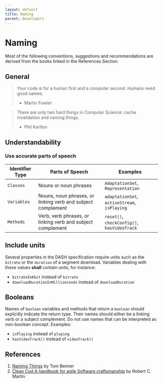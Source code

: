 ```yaml
---
layout: default
title: Naming
parent: Developers
---
```


# Naming

Most of the following conventions, suggestions and recommendations are derived from the books linked in the References
Section.

## General

> Your code is for a human first and a computer second. Humans need good names.
> - Martin Fowler

> There are only two hard things in Computer Science: cache invalidation and naming things.
> - Phil Karlton

## Understandability

### Use accurate parts of speech

| Identifier Type | Parts of Speech                                             | Examples                                     |
 |-----------------|-------------------------------------------------------------|----------------------------------------------|
| `Classes`       | Nouns or noun phrases                                       | `AdaptationSet`, `Representation`            |
| `Variables`     | Nouns, noun phrases, or linking verb and subject complement | `adaptationSet`, `activeStream`, `isPlaying` |
| `Methods`       | Verb, verb phrases, or linking verb and subject complement  | `reset()`, `checkConfig()`, `hasVideoTrack`  |

## Include units

Several properties in the DASH specification require units such as the `bitrate` or the `duration` of a segment
download.
Variables dealing with these values **shall** contain units, for instance:

* `bitrateInKbit` instead of `bitrate`
* `downloadDurationInMilliseconds` instead of `downloadDuration`

## Booleans

Names of `boolean` variables and methods that return a `boolean` should explicitly indicate the return type. Their names
should either be a linking verb or a subject complement. Do not use names that can be interpreted as non-boolean concept.
Examples:

* `isPlaying` instead of `playing`
* `hasVideoTrack()` instead of `videoTrack()`

## References

1. [Naming Things](https://www.amazon.com/Naming-Things-Hardest-Software-Engineering/dp/B0BTLYZWRL) by Tom Benner
2. [Clean Cod A handbook for agile Software craftsmanship](https://a.co/d/d4pJl9s) by Robert C. Martin 
